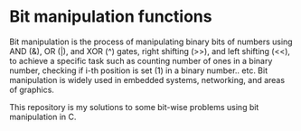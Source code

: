 # Bit manipulation functions

Bit manipulation is the process of manipulating binary bits of numbers using AND (&), OR (|), and XOR (^) gates, right shifting (>>), and left shifting (<<), to achieve a specific task such as counting number of ones in a binary number, checking if i-th position is set (1) in a binary number.. etc.
Bit manipulation is widely used in embedded systems, networking, and areas of graphics.

This repository is my solutions to some bit-wise problems using bit manipulation in C.